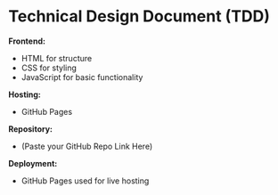# Technical Design Document (TDD)

**Frontend:**  
- HTML for structure
- CSS for styling
- JavaScript for basic functionality

**Hosting:**  
- GitHub Pages

**Repository:**  
- (Paste your GitHub Repo Link Here)

**Deployment:**  
- GitHub Pages used for live hosting
